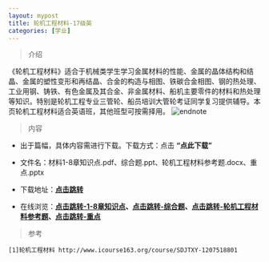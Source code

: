 ```yaml
---
layout: mypost
title: 轮机工程材料-17级英
categories: [学业]
---
```

> 介绍

《轮机工程材料》适合于机械类学生学习金属材料的性能、金属的晶体结构和结晶、金属的塑性变形和再结晶、合金的构造与相图、铁碳合金相图、钢的热处理、工业用钢、铸铁、有色金属及其合金、非金属材料、船机主要零件的材料和热处理等知识。特别是轮机工程专业三管轮、船员培训大管轮考证同学复习提供辅导。本页轮机工程材料适合英语班，其他班型可按需择用。
![endnote](https://edu-image.nosdn.127.net/E832FD4B0C35DEF292BA1CB0C33EE541.jpg?imageView&thumbnail=510y288&quality=100)


>内容 

- 出于篇幅，具体内容需进行下载。下载方式：点击  **“点此下载”**

- 文件名：材料1-8章知识点.pdf、综合题.ppt、轮机工程材料参考题.docx、重点.pptx

- 下载地址：**[点击跳转](https://zhuifengyi.coding.net/p/MESC_doc/d/MESC_doc/git/tree/master/%E8%BD%AE%E6%9C%BA%E5%B7%A5%E7%A8%8B%E6%9D%90%E6%96%99)**

- 在线浏览：**[点击跳转-1-8章知识点](https://docs.qq.com/pdf/DYmtzUHJOQ25MWXh2)、[点击跳转-综合题](https://docs.qq.com/slide/DYkVHSmdGWXFDTnlK)、[点击跳转-轮机工程材料参考题](https://docs.qq.com/doc/DYnRCYk9rSWdYeEhZ)、[点击跳转-重点](https://docs.qq.com/slide/DYnZjemZDSGNHbkds)**


> 参考

```
[1]轮机工程材料 http://www.icourse163.org/course/SDJTXY-1207518801
```


